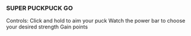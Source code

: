 ### SUPER PUCKPUCK GO ###

Controls:
Click and hold to aim your puck
Watch the power bar to choose your desired strength
Gain points
